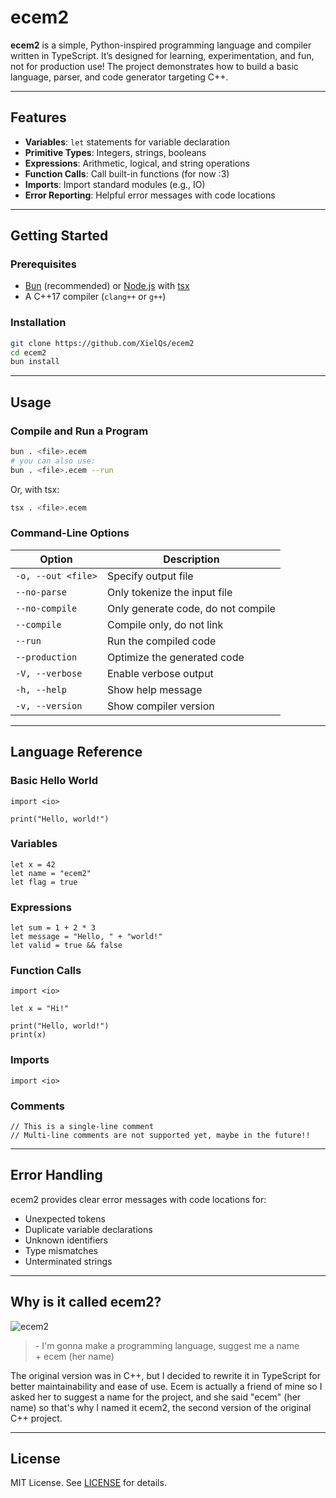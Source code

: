 # ecem2

**ecem2** is a simple, Python-inspired programming language and compiler written in TypeScript. It’s designed for learning, experimentation, and fun, not for production use! The project demonstrates how to build a basic language, parser, and code generator targeting C++.

---

## Features

- **Variables**: `let` statements for variable declaration
- **Primitive Types**: Integers, strings, booleans
- **Expressions**: Arithmetic, logical, and string operations
- **Function Calls**: Call built-in functions (for now :3)
- **Imports**: Import standard modules (e.g., IO)
- **Error Reporting**: Helpful error messages with code locations

---

## Getting Started

### Prerequisites

- [Bun](https://bun.sh/) (recommended) or [Node.js](https://nodejs.org/) with [tsx](https://github.com/privatenumber/tsx)
- A C++17 compiler (`clang++` or `g++`)

### Installation

```sh
git clone https://github.com/XielQs/ecem2
cd ecem2
bun install
```

---

## Usage

### Compile and Run a Program

```sh
bun . <file>.ecem
# you can also use:
bun . <file>.ecem --run
```

Or, with tsx:

```sh
tsx . <file>.ecem
```

### Command-Line Options

| Option             | Description                        |
| ------------------ | ---------------------------------- |
| `-o, --out <file>` | Specify output file                |
| `--no-parse`       | Only tokenize the input file       |
| `--no-compile`     | Only generate code, do not compile |
| `--compile`        | Compile only, do not link          |
| `--run`            | Run the compiled code              |
| `--production`     | Optimize the generated code        |
| `-V, --verbose`    | Enable verbose output              |
| `-h, --help`       | Show help message                  |
| `-v, --version`    | Show compiler version              |

---

## Language Reference

### Basic Hello World

```ecem
import <io>

print("Hello, world!")
```

### Variables

```ecem
let x = 42
let name = "ecem2"
let flag = true
```

### Expressions

```ecem
let sum = 1 + 2 * 3
let message = "Hello, " + "world!"
let valid = true && false
```

### Function Calls

```ecem
import <io>

let x = "Hi!"

print("Hello, world!")
print(x)
```

### Imports

```ecem
import <io>
```

### Comments

```ecem
// This is a single-line comment
// Multi-line comments are not supported yet, maybe in the future!!
```

---

## Error Handling

ecem2 provides clear error messages with code locations for:

- Unexpected tokens
- Duplicate variable declarations
- Unknown identifiers
- Type mismatches
- Unterminated strings

---

## Why is it called ecem2?

![ecem2](https://i.imgur.com/oxph8jJ.png)

> \- I'm gonna make a programming language, suggest me a name  
> \+ ecem (her name)

The original version was in C++, but I decided to rewrite it in TypeScript for better maintainability and ease of use.
Ecem is actually a friend of mine so I asked her to suggest a name for the project, and she said "ecem" (her name) so that's why I named it ecem2, the second version of the original C++ project.

---

## License

MIT License. See [LICENSE](LICENSE) for details.

